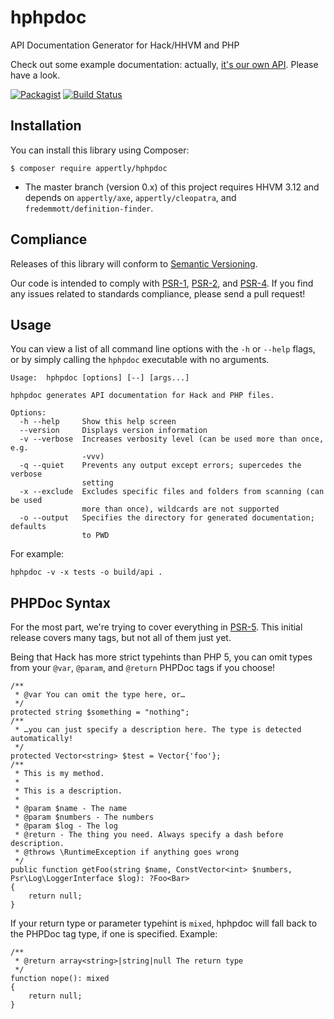 # hphpdoc
API Documentation Generator for Hack/HHVM and PHP

Check out some example documentation: actually, [it's our own API](https://appertly.github.io/hphpdoc/api/). Please have a look.

[![Packagist](https://img.shields.io/packagist/v/appertly/hphpdoc.svg)](https://packagist.org/packages/appertly/hphpdoc)
[![Build Status](https://travis-ci.org/appertly/hphpdoc.svg)](https://travis-ci.org/appertly/hphpdoc)

## Installation

You can install this library using Composer:

```console
$ composer require appertly/hphpdoc
```

* The master branch (version 0.x) of this project requires HHVM 3.12 and depends
  on `appertly/axe`, `appertly/cleopatra`, and `fredemmott/definition-finder`.

## Compliance

Releases of this library will conform to [Semantic Versioning](http://semver.org).

Our code is intended to comply with [PSR-1](http://www.php-fig.org/psr/psr-1/), [PSR-2](http://www.php-fig.org/psr/psr-2/), and [PSR-4](http://www.php-fig.org/psr/psr-4/). If you find any issues related to standards compliance, please send a pull request!

## Usage

You can view a list of all command line options with the `-h` or `--help` flags, or by simply calling the `hphpdoc` executable with no arguments.

```
Usage:  hphpdoc [options] [--] [args...]

hphpdoc generates API documentation for Hack and PHP files.

Options:
  -h --help     Show this help screen
  --version     Displays version information
  -v --verbose  Increases verbosity level (can be used more than once, e.g.
                -vvv)
  -q --quiet    Prevents any output except errors; supercedes the verbose
                setting
  -x --exclude  Excludes specific files and folders from scanning (can be used
                more than once), wildcards are not supported
  -o --output   Specifies the directory for generated documentation; defaults
                to PWD
```

For example:

```
hphpdoc -v -x tests -o build/api .
```
## PHPDoc Syntax

For the most part, we're trying to cover everything in
[PSR-5](https://github.com/phpDocumentor/fig-standards/blob/master/proposed/phpdoc.md).
This initial release covers many tags, but not all of them just yet.

Being that Hack has more strict typehints than PHP 5, you can omit types from your `@var`, `@param`, and `@return` PHPDoc tags if you choose!

```hack
/**
 * @var You can omit the type here, or…
 */
protected string $something = "nothing";
/**
 * …you can just specify a description here. The type is detected automatically!
 */
protected Vector<string> $test = Vector{'foo'};
/**
 * This is my method.
 *
 * This is a description.
 *
 * @param $name - The name
 * @param $numbers - The numbers
 * @param $log - The log
 * @return - The thing you need. Always specify a dash before description.
 * @throws \RuntimeException if anything goes wrong
 */
public function getFoo(string $name, ConstVector<int> $numbers, Psr\Log\LoggerInterface $log): ?Foo<Bar>
{
    return null;
}
```

If your return type or parameter typehint is `mixed`, hphpdoc will fall back to the PHPDoc tag type, if one is specified. Example:

```hack
/**
 * @return array<string>|string|null The return type
 */
function nope(): mixed
{
    return null;
}
```
